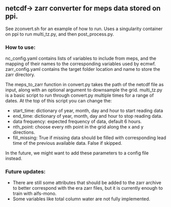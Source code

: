 ## netcdf-> zarr converter for meps data stored on ppi.
See zconvert.sh for an example of how to run. Uses a singularity container on ppi to run multi_tz.py, and then post_process.py.

### How to use:
nc_config.yaml contains lists of variables to include from meps, and the mapping of their names to the corresponding variables used by ecmwf.
zarr_config.yaml contains the target folder location and name to store the zarr directory.

The meps_to_zarr function in convert.py takes the path of the netcdf file as input, along with an optional argument to downsample the grid.
multi_tz.py is a basic script to run through convert.py multiple times for a range of dates. At the top of this script you can change the:
- start_time: dictionary of year, month, day and hour to start reading data
- end_time: dictionary of year, month, day and hour to stop reading data.
- data frequency: expected frequency of data, default 6 hours.
- nth_point: choose every nth point in the grid along the x and y directions.
- fill_missing: True if missing data should be filled with corresponding lead time of the previous available data. False if skipped.

In the future, we might want to add these parameters to a config file instead.

### Future updates:
- There are still some attributes that should be added to the zarr archive to better correspond with the era zarr files, but it is currently enough to train with aifs-mono.
- Some variables like total column water are not fully implemented.
